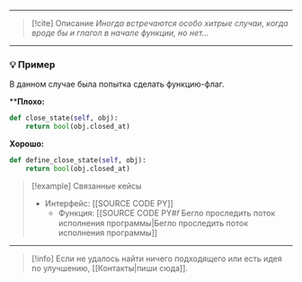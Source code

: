 ***

> [!cite] Описание
>_Иногда встречаются особо хитрые случаи, когда вроде бы и глагол в начале функции, но нет..._

***
### 💡 Пример
В данном случае была попытка сделать функцию-флаг.

****Плохо:**
```python
def close_state(self, obj):
	return bool(obj.closed_at)
```

**Хорошо:**
```python
def define_close_state(self, obj):
	return bool(obj.closed_at)
```

> [!example] Связанные кейсы
>- Интерфейс: [[SOURCE CODE PY]]
>	- Функция: [[SOURCE CODE PY#𝑓 Бегло проследить поток исполнения программы|Бегло проследить поток исполнения программы]]

***

> [!info]
> Если не удалось найти ничего подходящего или есть идея по улучшению, [[Контакты|пиши сюда]].
